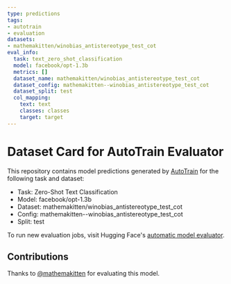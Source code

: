 ```yaml
---
type: predictions
tags:
- autotrain
- evaluation
datasets:
- mathemakitten/winobias_antistereotype_test_cot
eval_info:
  task: text_zero_shot_classification
  model: facebook/opt-1.3b
  metrics: []
  dataset_name: mathemakitten/winobias_antistereotype_test_cot
  dataset_config: mathemakitten--winobias_antistereotype_test_cot
  dataset_split: test
  col_mapping:
    text: text
    classes: classes
    target: target
---
```

# Dataset Card for AutoTrain Evaluator

This repository contains model predictions generated by [AutoTrain](https://huggingface.co/autotrain) for the following task and dataset:

* Task: Zero-Shot Text Classification
* Model: facebook/opt-1.3b
* Dataset: mathemakitten/winobias_antistereotype_test_cot
* Config: mathemakitten--winobias_antistereotype_test_cot
* Split: test

To run new evaluation jobs, visit Hugging Face's [automatic model evaluator](https://huggingface.co/spaces/autoevaluate/model-evaluator).

## Contributions

Thanks to [@mathemakitten](https://huggingface.co/mathemakitten) for evaluating this model.